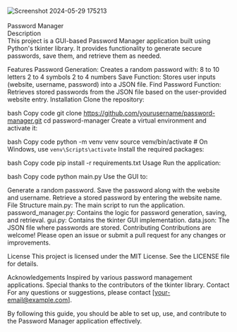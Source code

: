 ![Screenshot 2024-05-29 175213](https://github.com/Redchord520/password_manager_GUI/assets/104044243/13095e01-2c5f-450d-a7a7-c8ac310421d3)<br><Br>
Password Manager<br>
Description<br>
This project is a GUI-based Password Manager application built using Python's tkinter library. It provides functionality to generate secure passwords, save them, and retrieve them as needed.

Features
Password Generation: Creates a random password with:
8 to 10 letters
2 to 4 symbols
2 to 4 numbers
Save Function: Stores user inputs (website, username, password) into a JSON file.
Find Password Function: Retrieves stored passwords from the JSON file based on the user-provided website entry.
Installation
Clone the repository:

bash
Copy code
git clone https://github.com/yourusername/password-manager.git
cd password-manager
Create a virtual environment and activate it:

bash
Copy code
python -m venv venv
source venv/bin/activate  # On Windows, use `venv\Scripts\activate`
Install the required packages:

bash
Copy code
pip install -r requirements.txt
Usage
Run the application:

bash
Copy code
python main.py
Use the GUI to:

Generate a random password.
Save the password along with the website and username.
Retrieve a stored password by entering the website name.
File Structure
main.py: The main script to run the application.
password_manager.py: Contains the logic for password generation, saving, and retrieval.
gui.py: Contains the tkinter GUI implementation.
data.json: The JSON file where passwords are stored.
Contributing
Contributions are welcome! Please open an issue or submit a pull request for any changes or improvements.

License
This project is licensed under the MIT License. See the LICENSE file for details.

Acknowledgements
Inspired by various password management applications.
Special thanks to the contributors of the tkinter library.
Contact
For any questions or suggestions, please contact [your-email@example.com].

By following this guide, you should be able to set up, use, and contribute to the Password Manager application effectively.
